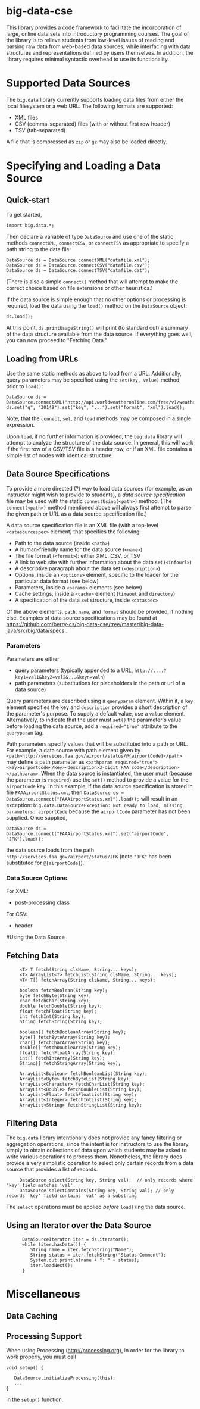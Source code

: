 big-data-cse
============

This library provides a code framework to facilitate the incorporation of large, online data sets into introductory programming courses. The goal of the library is to relieve students from low-level issues of reading and parsing raw data from web-based data sources, while interfacing with data structures and representations defined by users themselves. In addition, the library requires minimal syntactic overhead to use its functionality.

# Supported Data Sources

The `big.data` library currently supports loading data files from either the local filesystem or a web URL. The following formats are supported:

- XML files
- CSV (comma-separated) files (with or without first row header)
- TSV (tab-separated)

A file that is compressed as `zip` or `gz` may also be loaded directly.

# Specifying and Loading a Data Source

## Quick-start

To get started,

```
import big.data.*;
````

Then declare a variable of type `DataSource` and use one of the static methods `connectXML`, `connectCSV`, or `connectTSV` as appropriate to specify a path string to the data file:

```
DataSource ds = DataSource.connectXML("datafile.xml");
DataSource ds = DataSource.connectCSV("datafile.csv");
DataSource ds = DataSource.connectTSV("datafile.dat");
```

(There is also a simple `connect()` method that will attempt to make the correct choice based on file extensions or other heuristics.)

If the data source is simple enough that no other options or processing is required, load the data using the `load()` method on the `DataSource` object:

```
ds.load();
```

At this point, `ds.printUsageString()` will print (to standard out) a summary of the data structure available from the data source. If everything goes well, you can now proceed to "Fetching Data."

## Loading from URLs

Use the same static methods as above to load from a URL. Additionally, query parameters may be specified using the `set(key, value)` method, prior to `load()`:

```
DataSource ds = DataSource.connectXML("http://api.worldweatheronline.com/free/v1/weather.ashx");
ds.set("q", "30149").set("key", "...").set("format", "xml").load();
```

Note, that the `connect`, `set`, and `load` methods may be composed in a single expression.

Upon `load`, if no further information is provided, the `big.data` library will attempt to analyze the structure of the data source. In general, this will work if the first row of a CSV/TSV file is a header row, or if an XML file contains a simple list of nodes with identical structure. 


## Data Source Specifications

To provide a more directed (?) way to load data sources (for example, as an instructor might wish to provide to students), a _data source specification_ file may be used with the static `connectUsing(<path>)` method. (The `connect(<path>)` method mentioned above will always first attempt to parse the given path or URL as a data source specification file.)

A data source specification file is an XML file (with a top-level `<datasourcespec>` element) that specifies the following:

- Path to the data source (inside `<path>`)
- A human-friendly name for the data source (`<name>`)
- The file format (`<format>`): either XML, CSV, or TSV
- A link to web site with further information about the data set (`<infourl>`)
- A descriptive paragraph about the data set (`<description>`)
- Options, inside an `<options>` element, specific to the loader for the particular data format (see below)
- Parameters, inside a `<params>` elements (see below)
- Cache settings, inside a `<cache>` element (`timeout` and `directory`)
- A specification of the data set structure, inside `<dataspec>`

Of the above elements, `path`, `name`, and `format` should be provided, if nothing else. Examples of data source specifications may be found at https://github.com/berry-cs/big-data-cse/tree/master/big-data-java/src/big/data/specs .

### Parameters

Parameters are either 
- query parameters (typically appended to a URL, `http://....?key1=val1&key2=val2&...&keyn=valn`)
- path parameters (substitutions for placeholders in the path or url of a data source)

Query parameters are described using a `queryparam` element. Within it, a `key` element specifies the key and `description` provides a short description of the parameter's purpose. To supply a default value, use a `value` element. Alternatively, to indicate that the user must `set()` the parameter's value before loading the data source, add a `required="true"` attribute to the `queryparam` tag. 

Path parameters specify values that will be substituted into a path or URL. For example, a data source with path element given by `<path>http://services.faa.gov/airport/status/@{airportCode}</path>` may define a path parameter as `<pathparam required="true"><key>airportCode</key><description>3-digit FAA code</description></pathparam>`. When the data source is instantiated, the user must (because the parameter is `required`) use the `set()` method to provide a value for the `airportCode` key. In this example, if the data source specification is stored in file `FAAAirportStatus.xml`, then `DataSource ds = DataSource.connect("FAAAirportStatus.xml").load();` will result in an exception: `big.data.DataSourceException: Not ready to load; missing parameters: airportCode` because the `airportCode` parameter has not been supplied. Once supplied,

```
DataSource ds = DataSource.connect("FAAAirportStatus.xml").set("airportCode", "JFK").load();
```

the data source loads from the path `http://services.faa.gov/airport/status/JFK` (note `"JFK"` has been substituted for `@{airportCode}`). 


### Data Source Options

For XML:
 - post-processing class

For CSV:
 - header



#Using the Data Source

## Fetching Data

```
	 <T> T fetch(String clsName, String... keys);
	 <T> ArrayList<T> fetchList(String clsName, String... keys);
	 <T> T[] fetchArray(String clsName, String... keys);

	 boolean fetchBoolean(String key);
	 byte fetchByte(String key);
	 char fetchChar(String key);
	 double fetchDouble(String key);
	 float fetchFloat(String key);
	 int fetchInt(String key);
	 String fetchString(String key);
	
	 boolean[] fetchBooleanArray(String key);
	 byte[] fetchByteArray(String key);
	 char[] fetchCharArray(String key);
	 double[] fetchDoubleArray(String key);
	 float[] fetchFloatArray(String key);
	 int[] fetchIntArray(String key);
	 String[] fetchStringArray(String key);
	
	 ArrayList<Boolean> fetchBooleanList(String key);
	 ArrayList<Byte> fetchByteList(String key);
	 ArrayList<Character> fetchCharList(String key);
	 ArrayList<Double> fetchDoubleList(String key);
	 ArrayList<Float> fetchFloatList(String key);
	 ArrayList<Integer> fetchIntList(String key);
	 ArrayList<String> fetchStringList(String key);
```


## Filtering Data

The `big.data` library intentionally does not provide any fancy filtering or aggregation operations, since the intent is for instructors to use the library simply to obtain collections of data upon which students may be asked to write various operations to process them. Nonetheless, the library does provide a very simplistic operation to select only certain records from a data source that provides a list of records. 

```
	 DataSource select(String key, String val);  // only records where 'key' field matches 'val'
	 DataSource selectContains(String key, String val); // only records 'key' field contains 'val' as a substring
```

The `select` operations must be applied _before_ `load()`ing the data source.




## Using an Iterator over the Data Source

```
      DataSourceIterator iter = ds.iterator();
      while (iter.hasData()) {
         String name = iter.fetchString("Name");
         String status = iter.fetchString("Status Comment");
         System.out.println(name + ": " + status);
         iter.loadNext();
      }
```

# Miscellaneous

## Data Caching


## Processing Support

When using Processing (http://processing.org), in order for the library to work properly, you must call

```
void setup() {
   ...
   DataSource.initializeProcessing(this);
   ...
}
```

in the `setup()` function.






